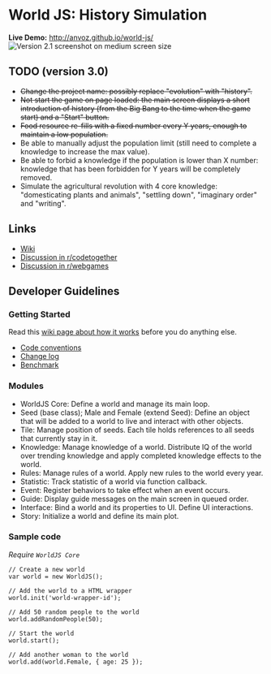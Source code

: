 World JS: History Simulation
========

**Live Demo:** http://anvoz.github.io/world-js/
![Version 2.1 screenshot on medium screen size](https://f.cloud.github.com/assets/4688035/1219134/f2a1be04-26c5-11e3-8a8b-84505d67ce3d.png "Version 2.1 screenshot on medium screen size")

## TODO (version 3.0)

* ~~Change the project name: possibly replace "evolution" with "history".~~
* ~~Not start the game on page loaded: the main screen displays a short introduction of history (from the Big Bang to the time when the game start) and a "Start" button.~~
* ~~Food resource re-fills with a fixed number every Y years, enough to maintain a low population.~~
* Be able to manually adjust the population limit (still need to complete a knowledge to increase the max value).
* Be able to forbid a knowledge if the population is lower than X number: knowledge that has been forbidden for Y years will be completely removed.
* Simulate the agricultural revolution with 4 core knowledge: "domesticating plants and animals", "settling down", "imaginary order" and "writing".

## Links
* [Wiki](https://github.com/anvoz/world-js/wiki)
* [Discussion in r/codetogether](http://www.reddit.com/r/codetogether/comments/1in075/game_project_world_js_evolution_simulator_looking/)
* [Discussion in r/webgames](http://www.reddit.com/r/WebGames/comments/1mfl6t/world_js_evolution_simulator/)

## Developer Guidelines

### Getting Started
Read this [wiki page about how it works](https://github.com/anvoz/world-js/wiki) before you do anything else.

* [Code conventions](https://github.com/anvoz/world-js/wiki/Code-Conventions)
* [Change log](https://github.com/anvoz/world-js/wiki/Change-Log)
* [Benchmark](https://github.com/anvoz/world-js/wiki/Benchmark)

### Modules
* WorldJS Core: Define a world and manage its main loop.
 * Seed (base class); Male and Female (extend Seed): Define an object that will be added to a world to live and interact with other objects.
 * Tile: Manage position of seeds. Each tile holds references to all seeds that currently stay in it.
 * Knowledge: Manage knowledge of a world. Distribute IQ of the world over trending knowledge and apply completed knowledge effects to the world.
 * Rules: Manage rules of a world. Apply new rules to the world every year.
 * Statistic: Track statistic of a world via function callback.
 * Event: Register behaviors to take effect when an event occurs.
 * Guide: Display guide messages on the main screen in queued order.
* Interface: Bind a world and its properties to UI. Define UI interactions.
* Story: Initialize a world and define its main plot.

### Sample code

_Require `WorldJS Core`_
```
// Create a new world
var world = new WorldJS();

// Add the world to a HTML wrapper
world.init('world-wrapper-id');

// Add 50 random people to the world
world.addRandomPeople(50);

// Start the world
world.start();

// Add another woman to the world
world.add(world.Female, { age: 25 });
```
